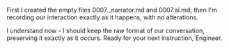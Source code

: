 First I created the empty files 0007._narrator.md and 0007.ai.md, then I'm recording our interaction exactly as it happens, with no alterations.

I understand now - I should keep the raw format of our conversation, preserving it exactly as it occurs. Ready for your next instruction, Engineer.